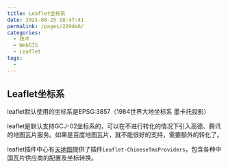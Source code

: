 ```yaml
---
title: Leaflet坐标系
date: 2021-08-25 18:47:41
permalink: /pages/229de6/
categories:
  - 技术
  - WebGIS
  - Leaflet
tags:
  - 
---
```


## Leaflet坐标系

leaflet默认使用的坐标系是EPSG:3857（1984世界大地坐标系 墨卡托投影）

leaflet是默认支持GCJ-02坐标系的，可以在不进行转化的情况下引入高德、腾讯的地图瓦片服务。如果是百度地图瓦片，就不能很好的支持，需要额外的转化了。

leaflet插件中心有[天地图](https://www.tianditu.gov.cn/)提供了插件`Leaflet-ChineseTmsProviders`，包含各种中国瓦片供应商的配置及坐标转换。

